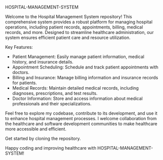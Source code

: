 HOSPITAL-MANAGEMENT-SYSTEM

Welcome to the Hospital Management System repository! This comprehensive system provides a robust platform for managing hospital operations, including patient records, appointments, billing, medical records, and more. Designed to streamline healthcare administration, our system ensures efficient patient care and resource utilization.

Key Features:
- Patient Management: Easily manage patient information, medical history, and insurance details.
- Appointment Scheduling: Schedule and track patient appointments with doctors.
- Billing and Insurance: Manage billing information and insurance records for patients.
- Medical Records: Maintain detailed medical records, including diagnoses, prescriptions, and test results.
- Doctor Information: Store and access information about medical professionals and their specializations.

Feel free to explore my codebase, contribute to its development, and use it to enhance hospital management processes. I welcome collaboration from the healthcare and software development communities to make healthcare more accessible and efficient.

Get started by cloning the repository.

Happy coding and improving healthcare with HOSPITAL-MANAGEMENT-SYSTEM!
